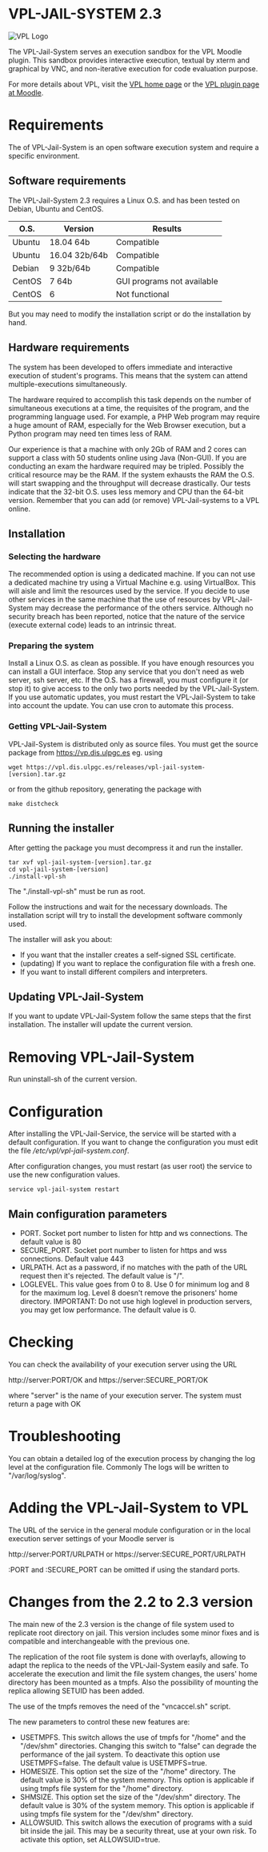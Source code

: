 # VPL-JAIL-SYSTEM 2.3

![VPL Logo](https://vpl.dis.ulpgc.es/images/logo2.png)

The VPL-Jail-System serves an execution sandbox for the VPL Moodle plugin. This sandbox provides interactive execution, textual by xterm and graphical by VNC, and non-iterative execution for code evaluation purpose.

For more details about VPL, visit the [VPL home page](http://vpl.dis.ulpgc.es) or
the [VPL plugin page at Moodle](http://www.moodle.org/plugins/mod_vpl).
# Requirements
The of VPL-Jail-System is an open software execution system and require a specific environment. 

## Software requirements 

The VPL-Jail-System 2.3 requires a Linux O.S. and has been tested on Debian, Ubuntu and CentOS.

O.S.   | Version       | Results
-------|---------------|----------------
Ubuntu | 18.04 64b     | Compatible
Ubuntu | 16.04 32b/64b | Compatible
Debian | 9 32b/64b     | Compatible
CentOS | 7 64b         | GUI programs not available
CentOS | 6             | Not functional

But you may need to modify the installation script or do the installation by hand.

## Hardware requirements

The system has been developed to offers immediate and interactive execution of student's programs. This means that the system can attend multiple-executions simultaneously.

The hardware required to accomplish this task depends on the number of simultaneous executions at a time, the requisites of the program, and the programming language used. For example, a PHP Web program may require a huge amount of RAM, especially for the Web Browser execution, but a Python program may need ten times less of RAM.

Our experience is that a machine with only 2Gb of RAM and 2 cores can support a class with 50 students online using Java (Non-GUI). If you are conducting an exam the hardware required may be tripled. Possibly the critical resource may be the RAM. If the system exhausts the RAM the O.S. will start swapping and the throughput will decrease drastically. Our tests indicate that the 32-bit O.S. uses less memory and CPU than the 64-bit version. Remember that you can  add (or remove) VPL-Jail-systems to a VPL online.

## Installation

### Selecting the hardware
The recommended option is using a dedicated machine. If you can not use a  dedicated machine try using a Virtual Machine e.g. using VirtualBox. This will aisle and limit the resources used by the service.
If you decide to use other services in the same machine that the use of resources by VPL-Jail-System may decrease the performance of the others service. Although no security breach has been reported, notice that the nature of the service (execute external code) leads to an intrinsic threat.

### Preparing the system
Install a Linux O.S. as clean as possible. If you have enough resources you can install a GUI interface. Stop any service that you don't need as web server, ssh server, etc. If the O.S. has a firewall, you must configure it (or stop it) to give access to the only two ports needed by the VPL-Jail-System. If you use automatic updates, you must restart the VPL-Jail-System to take into account the update. You can use cron to automate this process.

### Getting VPL-Jail-System
VPL-Jail-System is distributed only as source files. You must get the source package from https://vp.dis.ulpgc.es eg. using
```shell
wget https://vpl.dis.ulpgc.es/releases/vpl-jail-system-[version].tar.gz
```

or from the github repository, generating the package with
```shell
make distcheck
```

## Running the installer

After getting the package you must decompress it and run the installer.
```shell
tar xvf vpl-jail-system-[version].tar.gz
cd vpl-jail-system-[version]
./install-vpl-sh
```

The "./install-vpl-sh" must be run as root.

Follow the instructions and wait for the necessary downloads. The installation script will try to install the development software commonly used.

The installer will ask you about:
- If you want that the installer creates a self-signed SSL certificate.
- (updating) If you want to replace the configuration file with a fresh one.
- If you want to install different compilers and interpreters.


## Updating VPL-Jail-System
If you want to update VPL-Jail-System follow the same steps that the first installation. The installer will update the current version.

# Removing VPL-Jail-System
Run uninstall-sh of the current version.

# Configuration

After installing the VPL-Jail-Service, the service will be started with a default configuration. If you want to change the configuration you must edit the file */etc/vpl/vpl-jail-system.conf*.

After configuration changes, you must restart (as user root) the service to use the new configuration values.
```shell
service vpl-jail-system restart
```

## Main configuration parameters
- PORT. Socket port number to listen for http and ws connections. The default value is 80
- SECURE_PORT. Socket port number to listen for https and wss connections. Default value 443
- URLPATH. Act as a password, if no matches with the path of the URL request then it's rejected. The default value is "/".
- LOGLEVEL. This value goes from 0 to 8. Use 0 for minimum log and 8 for the maximum log. Level 8 doesn't remove the prisoners' home directory. IMPORTANT: Do not use high loglevel in production servers, you may get low performance. The default value is 0.

# Checking

You can check the availability of your execution server using the URL

http://server:PORT/OK and https://server:SECURE_PORT/OK

where "server" is the name of your execution server. The system must return a page with OK

# Troubleshooting

You can obtain a detailed log of the execution process by changing the log level at the configuration file. Commonly The logs will be written to "/var/log/syslog".

# Adding the VPL-Jail-System to VPL 

The URL of the service in the general module configuration or in the local execution server settings of your Moodle server is

http://server:PORT/URLPATH or https://server:SECURE_PORT/URLPATH

:PORT and :SECURE_PORT can be omitted if using the standard ports.

# Changes from the 2.2 to 2.3 version

The main new of the 2.3 version is the change of file system used to replicate root directory on jail. This version includes some minor fixes and is compatible and interchangeable with the previous one.

The replication of the root file system is done with overlayfs, allowing to adapt the replica to the needs of the VPL-Jail-System easily and safe. To accelerate the execution and limit the file system changes, the users' home directory has been mounted as a tmpfs. Also the possibility of mounting the replica allowing SETUID has been added.

The use of the tmpfs removes the need of the "vncaccel.sh" script.

The new parameters to control these new features are:
- USETMPFS. This switch allows the use of tmpfs for "/home" and the "/dev/shm" directories. Changing this switch to "false" can degrade the performance of the jail system. To deactivate this option use USETMPFS=false. The default value is USETMPFS=true.
- HOMESIZE. This option set the size of the "/home" directory. The default value is 30% of the system memory. This option is applicable if using tmpfs file system for the "/home" directory.
- SHMSIZE. This option set the size of the "/dev/shm" directory. The default value is 30% of the system memory. This option is applicable if using tmpfs file system for the "/dev/shm" directory.
- ALLOWSUID. This switch allows the execution of programs with a suid bit inside the jail. This may be a security threat, use at your own risk. To activate this option, set ALLOWSUID=true.

